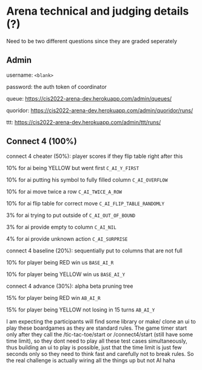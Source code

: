# Arena technical and judging details (?)

Need to be two different questions since they are graded seperately

## Admin

username: `<blank>`

password: the auth token of coordinator

queue: https://cis2022-arena-dev.herokuapp.com/admin/queues/

quoridor: https://cis2022-arena-dev.herokuapp.com/admin/quoridor/runs/

ttt: https://cis2022-arena-dev.herokuapp.com/admin/ttt/runs/

## Connect 4 (100%)

connect 4 cheater (50%): player scores if they flip table right after this

10% for ai being YELLOW but went first `C_AI_Y_FIRST`

10% for ai putting his symbol to fully filled column `C_AI_OVERFLOW`

10% for ai move twice a row `C_AI_TWICE_A_ROW`

10% for ai flip table for correct move `C_AI_FLIP_TABLE_RANDOMLY`

3% for ai trying to put outside of  `C_AI_OUT_OF_BOUND`

3% for ai provide empty to column `C_AI_NIL`

4% for ai provide unknown action `C_AI_SURPRISE`

connect 4 baseline (20%): sequentially put to columns that are not full

10% for player being RED win us `BASE_AI_R`

10% for player being YELLOW win us `BASE_AI_Y`

connect 4 advance (30%): alpha beta pruning tree

15% for player being RED win `AB_AI_R`

15% for player being YELLOW not losing in 15 turns `AB_AI_Y`

I am expecting the participants will find some library or make/ clone an ui to play these boardgames as they are standard rules.
The game timer start only after they call the /tic-tac-toe/start or /connect4/start (still have some time limit),
so they dont need to play all these test cases simultaneously,
thus building an ui to play is possible,
just that the time limit is just few seconds only so they need to think fast and carefully not to break rules.
So the real challenge is actually wiring all the things up but not AI haha
